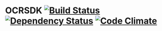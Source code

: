 OCRSDK [![Build Status](https://secure.travis-ci.org/andrusha/ocrsdk.png?branch=master)](http://travis-ci.org/andrusha/ocrsdk) [![Dependency Status](https://gemnasium.com/andrusha/ocrsdk.png)](http://gemnasium.com/andrusha/ocrsdk) [![Code Climate](https://codeclimate.com/badge.png)](https://codeclimate.com/github/andrusha/ocrsdk)
======
